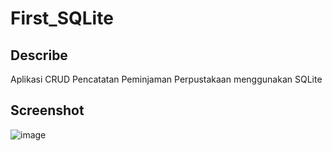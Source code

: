 # First_SQLite

## Describe
Aplikasi CRUD Pencatatan Peminjaman Perpustakaan menggunakan SQLite

## Screenshot
![image](https://user-images.githubusercontent.com/65402864/99245692-977f9d00-2836-11eb-9a8e-9e6f79f96cf4.png)

